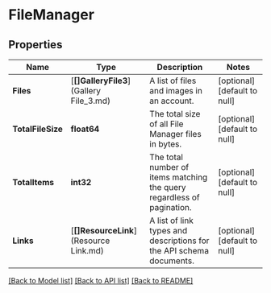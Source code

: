 # FileManager

## Properties
Name | Type | Description | Notes
------------ | ------------- | ------------- | -------------
**Files** | [**[]GalleryFile3**](Gallery File_3.md) |  A list of files and images in an account. | [optional] [default to null]
**TotalFileSize** | **float64** | The total size of all File Manager files in bytes. | [optional] [default to null]
**TotalItems** | **int32** | The total number of items matching the query regardless of pagination. | [optional] [default to null]
**Links** | [**[]ResourceLink**](Resource Link.md) | A list of link types and descriptions for the API schema documents. | [optional] [default to null]

[[Back to Model list]](../README.md#documentation-for-models) [[Back to API list]](../README.md#documentation-for-api-endpoints) [[Back to README]](../README.md)

